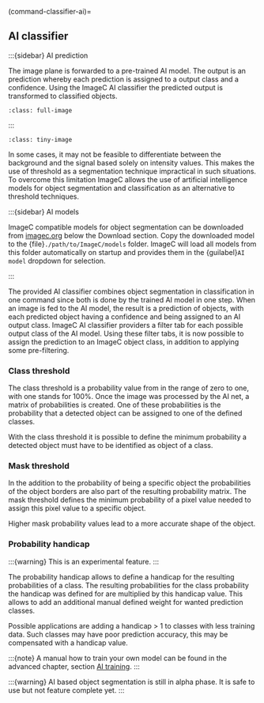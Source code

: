 (command-classifier-ai)=
## AI classifier

:::{sidebar} AI prediction

The image plane is forwarded to a pre-trained AI model.
The output is an prediction whereby each prediction is assigned to a output class and a confidence.
Using the ImageC AI classifier the predicted output is transformed to classified objects.

```{figure} images/classifier_ai.drawio.svg
:class: full-image
```

:::

```{figure} images/classifier_ai_screenshot.png
:class: tiny-image
```



In some cases, it may not be feasible to differentiate between the background and the signal based solely on intensity values.
This makes the use of threshold as a segmentation technique impractical in such situations.
To overcome this limitation ImageC allows the use of artificial intelligence models for object segmentation and classification as an alternative to threshold techniques.

:::{sidebar} AI models

ImageC compatible models for object segmentation can be downloaded from [imagec.org](https://imagec.org) below the Download section.
Copy the downloaded model to the {file}`./path/to/ImageC/models` folder.
ImageC will load all models from this folder automatically on startup and provides them in the {guilabel}`AI model` dropdown for selection.

:::

The provided AI classifier combines object segmentation in classification in one command since both is done by the trained AI model in one step.
When an image is fed to the AI model, the result is a prediction of objects, with each predicted object having a confidence and being assigned to an AI output class.
ImageC AI classifier providers a filter tab for each possible output class of the AI model.
Using these filter tabs, it is now possible to assign the prediction to an ImageC object class, in addition to applying some pre-filtering.

### Class threshold

The class threshold is a probability value from in the range of zero to one, with one stands for 100%.
Once the image was processed by the AI net, a matrix of probabilities is created.
One of these probabilities is the probability that a detected object can be assigned to one of the defined classes.

With the class threshold it is possible to define the minimum probability a detected object must have to be identified as object of a class. 

### Mask threshold

In the addition to the probability of being a specific object the probabilities of the object borders are also part of the resulting probability matrix.
The mask threshold defines the minimum probability of a pixel value needed to assign this pixel value to a specific object.

Higher mask probability values lead to a more accurate shape of the object.

### Probability handicap

:::{warning}
This is an experimental feature.
:::

The probability handicap allows to define a handicap for the resulting probabilities of a class.
The resulting probabilities for the class probability the handicap was defined for are multiplied by this handicap value.
This allows to add an additional manual defined weight for wanted prediction classes.

Possible applications are adding a handicap > 1 to classes with less training data.
Such classes may have poor prediction accuracy, this may be compensated with a handicap value.


:::{note}
A manual how to train your own model can be found in the advanced chapter, section [AI training](ai-training).
:::


:::{warning}
AI based object segmentation is still in alpha phase.
It is safe to use but not feature complete yet.
:::